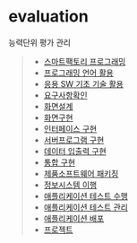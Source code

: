 # evaluation
능력단위 평가 관리

> * [스마트팩토리 프로그래밍](https://github.com/ljh5432/OVEN/tree/master/1.스마트팩토리%20프로그래밍)
> * [프로그래밍 언어 활용](https://github.com/ljh5432/OVEN/tree/master/2.%20프로그래밍%20언어%20활용)
> * [응용 SW 기초 기술 활용](https://github.com/ljh5432/OVEN/tree/master/3.응용%20SW%20기초%20기술%20활용)
> * [요구사항확인](https://github.com/ljh5432/OVEN/tree/master/4.%20요구사항%20확인)
> * [화면설계](https://github.com/ljh5432/OVEN/tree/master/5.%20화면설계)
> * [화면구현](https://github.com/ljh5432/OVEN/tree/master/6.%20화면구현)
> * [인터페이스 구현](https://github.com/ljh5432/OVEN/tree/master/7.%20인터페이스%20구현)
> * [서버프로그램 구현](https://github.com/ljh5432/OVEN/tree/master/8.서버프로그램%20구현)
> * [데이터 입출력 구현](https://github.com/ljh5432/OVEN/blob/master/9.%20데이터%20입출력%20구현.zip)
> * [통합 구현](https://github.com/ljh5432/OVEN/blob/master/10.통합%20구현.zip)
> * [제품소프트웨어 패키징](https://github.com/ljh5432/OVEN/tree/master/11.%20제품소프트웨어%20패키징)
> * [정보시스템 이행](https://github.com/ljh5432/OVEN/tree/master/12.%20정보%20시스템%20이행)
> * [애플리케이션 테스트 수행]()
> * [애플리케이션 테스트 관리]()
> * [애플리케이션 배포]()
> * [프로젝트]()


